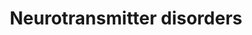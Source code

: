 ---
annotations:
- id: PW:0002511
  parent: classic metabolic pathway
  type: Pathway Ontology
  value: dopamine degradation pathway
- id: PW:0001284
  parent: classic metabolic pathway
  type: Pathway Ontology
  value: tyrosine degradation pathway
- id: PW:0000407
  parent: classic metabolic pathway
  type: Pathway Ontology
  value: neurotransmitter metabolic pathway
- id: PW:0000410
  parent: classic metabolic pathway
  type: Pathway Ontology
  value: serotonin metabolic pathway
- id: DOID:0060693
  parent: genetic disease
  type: Disease Ontology
  value: Brunner Syndrome
- id: PW:0000441
  parent: classic metabolic pathway
  type: Pathway Ontology
  value: epinephrine metabolic pathway
- id: PW:0000803
  parent: classic metabolic pathway
  type: Pathway Ontology
  value: epinephrine biosynthetic pathway
- id: PW:0001237
  parent: classic metabolic pathway
  type: Pathway Ontology
  value: serotonin biosynthetic pathway
- id: DOID:543
  parent: central nervous system disease
  type: Disease Ontology
  value: dystonia
- id: PW:0001281
  parent: classic metabolic pathway
  type: Pathway Ontology
  value: tryptophan degradation pathway
- id: PW:0000802
  parent: classic metabolic pathway
  type: Pathway Ontology
  value: dopamine biosynthetic pathway
- id: DOID:0090123
  parent: genetic disease
  type: Disease Ontology
  value: aromatic L-amino acid decarboxylase deficiency
- id: DOID:0090145
  parent: genetic disease
  type: Disease Ontology
  value: dopamine beta-hydroxylase deficiency
- id: PW:0000054
  parent: classic metabolic pathway
  type: Pathway Ontology
  value: tryptophan metabolic pathway
- id: PW:0001612
  parent: disease pathway
  type: Pathway Ontology
  value: Segawa syndrome pathway
- id: PW:0000409
  parent: classic metabolic pathway
  type: Pathway Ontology
  value: dopamine metabolic pathway
- id: PW:0002208
  parent: disease pathway
  type: Pathway Ontology
  value: dopamine beta-hydroxylase deficiency pathway
- id: PW:0002512
  parent: classic metabolic pathway
  type: Pathway Ontology
  value: epinephrine degradation pathway
- id: PW:0000052
  parent: classic metabolic pathway
  type: Pathway Ontology
  value: tyrosine metabolic pathway
- id: DOID:0080855
  parent: central nervous system disease
  type: Disease Ontology
  value: Parkinsonism
- id: PW:0002324
  parent: disease pathway
  type: Pathway Ontology
  value: aromatic L-amino acid decarboxylase deficiency pathway
authors:
- AnneFriesacher
- DeSl
- Egonw
- Khanspers
- IreneHemel
- Mkutmon
- MaintBot
- Eweitz
- Finterly
description: Neurotransmitters are chemical messengers which mediate, amplify, or
  modulate synaptic transmissions between neurons, meaning that many are involved
  in primary brain functions such as movement, pain threshold, memory, and so on.
  The are various disorders associated with neurotransmitter dysfunction, which may
  also be caused by defects in the neurotransmitter transporters. This pathway describes
  various defects including deficiencies of tyrosine hydrolyse (TH), aromatic l-amino
  acid decarboxylase (AADC), dopamine Beta-Hydroxylase (DBH), monoamine oxidase A,
  as well as the heredity dopamine transporter syndrome and the brain dopamine-serotonin
  vesicular transporter (VMAT2) disease.   This pathway was inspired by Edition 5,
  Chapter 19 of the book of Blau (ISBN 9783030677268) (Ed.4 Chapter 31).
last-edited: 2021-12-11
organisms:
- Homo sapiens
redirect_from:
- /index.php/Pathway:WP4220
- /instance/WP4220
- /instance/WP4220_rr123757
revision: r123757
schema-jsonld:
- '@context': https://schema.org/
  '@id': https://wikipathways.github.io/pathways/WP4220.html
  '@type': Dataset
  creator:
    '@type': Organization
    name: WikiPathways
  description: Neurotransmitters are chemical messengers which mediate, amplify, or
    modulate synaptic transmissions between neurons, meaning that many are involved
    in primary brain functions such as movement, pain threshold, memory, and so on.
    The are various disorders associated with neurotransmitter dysfunction, which
    may also be caused by defects in the neurotransmitter transporters. This pathway
    describes various defects including deficiencies of tyrosine hydrolyse (TH), aromatic
    l-amino acid decarboxylase (AADC), dopamine Beta-Hydroxylase (DBH), monoamine
    oxidase A, as well as the heredity dopamine transporter syndrome and the brain
    dopamine-serotonin vesicular transporter (VMAT2) disease.   This pathway was inspired
    by Edition 5, Chapter 19 of the book of Blau (ISBN 9783030677268) (Ed.4 Chapter
    31).
  keywords:
  - 3-Methoxytyramine
  - 3-O-methyldopa
  - 3-methoxy-4-hydroxyphenylglycol
  - 5-HIAL
  - 5-Hydroxyindoleacetic acid
  - 5-Hydroxytryptophan
  - AADC
  - Aldehyde dehydrogenase
  - BH4
  - COMT
  - DBH
  - Dihydroxyphenylacetic acid
  - Dopamine
  - Epinephrine
  - Homovanillic acid
  - L-Dopa
  - L-Tryptophan
  - L-Tyrosine
  - MAOA
  - Metanephrine
  - Norepinephrine
  - Normetanephrine
  - PLP
  - PNMT
  - SLC18A2
  - SLC6A3
  - Serotonin
  - TH
  - TPH
  - TPH1
  - TPH2
  - Vanillactic acid
  - Vanillylmandelic acid
  - melatonin
  - qBH2
  license: CC0
  name: Neurotransmitter disorders
seo: CreativeWork
title: Neurotransmitter disorders
wpid: WP4220
---